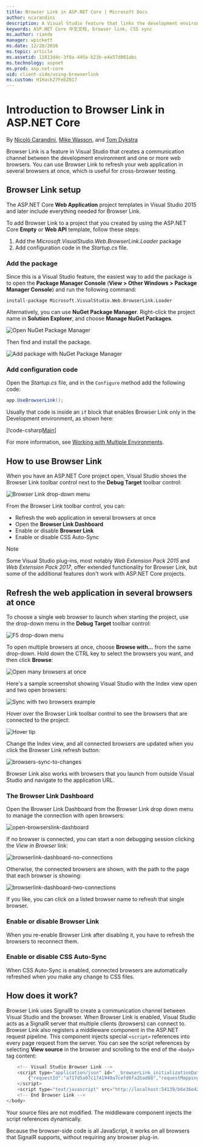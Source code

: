 ```yaml
---
title: Browser Link in ASP.NET Core | Microsoft Docs
author: ncarandini
description: A Visual Studio feature that links the development environment with one or more web browsers
keywords: ASP.NET Core 中文文档, browser link, CSS sync
ms.author: riande
manager: wpickett
ms.date: 12/28/2016
ms.topic: article
ms.assetid: 11813d4c-3f8a-445a-b23b-e4a57d001abc
ms.technology: aspnet
ms.prod: asp.net-core
uid: client-side/using-browserlink
ms.custom: H1Hack27Feb2017
---
```

# Introduction to Browser Link in ASP.NET Core 

By [Nicolò Carandini](https://github.com/ncarandini), [Mike Wasson](https://github.com/MikeWasson), and [Tom Dykstra](https://github.com/tdykstra)

Browser Link is a feature in Visual Studio that creates a communication channel between the development environment and one or more web browsers. You can use Browser Link to refresh your web application in several browsers at once, which is useful for cross-browser testing.

## Browser Link setup

The ASP.NET Core **Web Application** project templates in Visual Studio 2015 and later include everything needed for Browser Link.

To add Browser Link to a project that you created by using the ASP.NET Core **Empty** or **Web API** template, follow these steps:

1. Add the *Microsoft.VisualStudio.Web.BrowserLink.Loader* package 
2. Add configuration code in the *Startup.cs* file.

### Add the package

Since this is a Visual Studio feature, the easiest way to add the package is to open the **Package Manager Console** (**View > Other Windows > Package Manager Console**) and run the following command:

```console
install-package Microsoft.VisualStudio.Web.BrowserLink.Loader
```

Alternatively, you can use **NuGet Package Manager**.  Right-click the project name in **Solution Explorer**, and choose **Manage NuGet Packages**. 

![Open NuGet Package Manager](using-browserlink/_static/open-nuget-package-manager.png)

Then find and install the package.

![Add package with NuGet Package Manager](using-browserlink/_static/add-package-with-nuget-package-manager.png)

### Add configuration code

Open the *Startup.cs* file, and in the `Configure` method add the following code:

```csharp
app.UseBrowserLink();
```

Usually that code is inside an `if` block that enables Browser Link only in the Development environment, as shown here:

[!code-csharp[Main](./using-browserlink/sample/BrowserlinkSample/src/BrowserlinkSample/Startup.cs?highlight=1,4&range=40-44)]

For more information, see [Working with Multiple Environments](../fundamentals/environments.md).

## How to use Browser Link

When you have an ASP.NET Core project open, Visual Studio shows the Browser Link toolbar control next to the **Debug Target** toolbar control:

![Browser Link drop-down menu](using-browserlink/_static/browserLink-dropdown-menu.png)

From the Browser Link toolbar control, you can:

- Refresh the web application in several browsers at once
- Open the **Browser Link Dashboard**
- Enable or disable **Browser Link**
- Enable or disable CSS Auto-Sync

> [!NOTE]
> Some Visual Studio plug-ins, most notably *Web Extension Pack 2015* and *Web Extension Pack 2017*, offer extended functionality for Browser Link, but some of the additional features don't work with ASP.NET Core projects.

## Refresh the web application in several browsers at once

To choose a single web browser to launch when starting the project, use the drop-down menu in the **Debug Target** toolbar control:

![F5 drop-down menu](using-browserlink/_static/debug-target-dropdown-menu.png)

To open multiple browsers at once, choose **Browse with...** from the same drop-down.  Hold down the CTRL key to select the browsers you want, and then click **Browse**:

![Open many browsers at once](using-browserlink/_static/open-many-browsers-at-once.png)

Here's a sample screenshot showing Visual Studio with the Index view open and two open browsers:

![Sync with two browsers example](using-browserlink/_static/sync-with-two-browsers-example.png)

Hover over the Browser Link toolbar control to see the browsers that are connected to the project:

![Hover tip](using-browserlink/_static/hoover-tip.png)

Change the Index view, and all connected browsers are updated when you click the Browser Link refresh button:

![browsers-sync-to-changes](using-browserlink/_static/browsers-sync-to-changes.png)

Browser Link also works with browsers that you launch from outside Visual Studio and navigate to the application URL.

### The Browser Link Dashboard

Open the Browser Link Dashboard from the Browser Link drop down menu to manage the connection with open browsers:

![open-browserslink-dashboard](using-browserlink/_static/open-browserlink-dashboard.png)

If no browser is connected, you can start a non debugging session clicking the _View in Browser_ link:

![browserlink-dashboard-no-connections](using-browserlink/_static/browserlink-dashboard-no-connections.png)

Otherwise, the connected browsers are shown, with the path to the page that each browser is showing:

![browserlink-dashboard-two-connections](using-browserlink/_static/browserlink-dashboard-two-connections.png)

If you like, you can click on a listed browser name to refresh that single browser.

### Enable or disable Browser Link

When you re-enable Browser Link after disabling it, you have to refresh the browsers to reconnect them.

### Enable or disable CSS Auto-Sync

When CSS Auto-Sync is enabled, connected browsers are automatically refreshed when you make any change to CSS files.

## How does it work?

Browser Link uses SignalR to create a communication channel between Visual Studio and the browser. When Browser Link is enabled, Visual Studio acts as a SignalR server that multiple clients (browsers) can connect to. Browser Link also registers a middleware component in the ASP.NET request pipeline. This component injects special `<script>` references into every page request from the server. You can see the script references by selecting **View source** in the browser and scrolling to the end of the `<body>` tag content:

```javascript
    <!-- Visual Studio Browser Link -->
    <script type="application/json" id="__browserLink_initializationData">
        {"requestId":"a717d5a07c1741949a7cefd6fa2bad08","requestMappingFromServer":false}
    </script>
    <script type="text/javascript" src="http://localhost:54139/b6e36e429d034f578ebccd6a79bf19bf/browserLink" async="async"></script>
    <!-- End Browser Link -->
</body>
```

Your source files are not modified. The middleware component injects the script references dynamically. 

Because the browser-side code is all JavaScript, it works on all browsers that SignalR supports, without requiring any browser plug-in.
